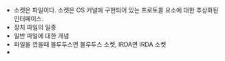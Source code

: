 - 소켓은 파일이다. 소켓은 OS 커널에 구현되어 있는 프로토콜 요소에 대한 추상화된 인터페이스.
- 장치 파일의 일종
- 일반 파일에 대한 개념
- 파일을 깠을때 블루투스면 블루투스 소켓, IRDA면 IRDA 소켓
- 